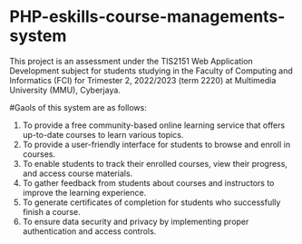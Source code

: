 # PHP-eskills-course-managements-system

This project is an assessment under the TIS2151 Web Application Development subject
for students studying in the Faculty of Computing and Informatics (FCI) for Trimester 2,
2022/2023 (term 2220) at Multimedia University (MMU), Cyberjaya.

#Gaols of this system are as follows:
1. To provide a free community-based online learning service that offers up-to-date
courses to learn various topics.
2. To provide a user-friendly interface for students to browse and enroll in courses.
3. To enable students to track their enrolled courses, view their progress, and access
course materials.
4. To gather feedback from students about courses and instructors to improve the
learning experience.
5. To generate certificates of completion for students who successfully finish a course.
6. To ensure data security and privacy by implementing proper authentication and access
controls.
